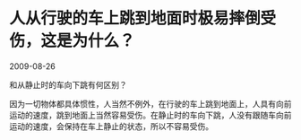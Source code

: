 # 人从行驶的车上跳到地面时极易摔倒受伤，这是为什么？
2009-08-26


和从静止时的车向下跳有何区别？


因为一切物体都具体惯性，人当然不例外，在行驶的车上跳到地面上，人具有向前运动的速度，跳到地面上当然容易受伤。在静止时的车向下跳，人没有跟随车向前运动的速度，会保持在车上静止的状态，所以不容易受伤。
